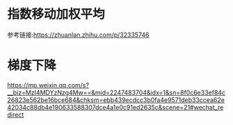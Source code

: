 # 指数移动加权平均

参考链接:https://zhuanlan.zhihu.com/p/32335746

# 梯度下降

https://mp.weixin.qq.com/s?__biz=MzI4MDYzNzg4Mw==&mid=2247483704&idx=1&sn=8f0c6e33ef84c26823e562be16bce684&chksm=ebb439ecdcc3b0fa4e9571deb33ccea62e42034c88db4e190633588307dce4a1e0c91ed2635c&scene=21#wechat_redirect